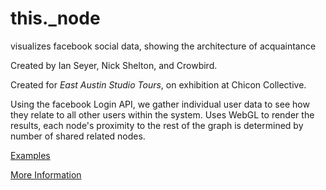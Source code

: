 # this._node
visualizes facebook social data, showing the architecture of acquaintance

Created by Ian Seyer, Nick Shelton, and Crowbird.


Created for *East Austin Studio Tours*, on exhibition at Chicon Collective.

Using the facebook Login API, we gather individual user data to see how they relate to all other users within the system.
Uses WebGL to render the results, each node's proximity to the rest of the graph is determined by number of shared related nodes.


[Examples](http://imgur.com/a/KtfbQ)

[More Information](http://join.this-no.de)

